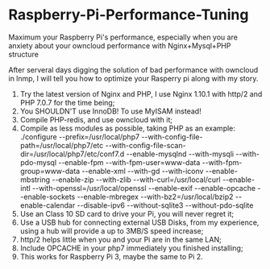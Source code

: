 # Raspberry-Pi-Performance-Tuning 
Maximum your Raspberry Pi's performance, especially when you are anxiety about your owncloud performance with Nginx+Mysql+PHP structure


After serveral days digging the solution of bad performance with owncloud in lnmp, I will tell you how to optimize your Rasperry pi along with my story.<br>
1. Try the latest version of Nginx and PHP, I use Nginx 1.10.1 with http/2 and PHP 7.0.7 for the time being;<br>
2. You SHOULDN'T use InnoDB! To use MyISAM instead!<br>
3. Compile PHP-redis, and use owncloud with it;<br>
4. Compile as less modules as possible, taking PHP as an example:<br>
   ./configure --prefix=/usr/local/php7 --with-config-file-path=/usr/local/php7/etc --with-config-file-scan-dir=/usr/local/php7/etc/conf7.d --enable-mysqlnd --with-mysqli --with-pdo-mysql --enable-fpm --with-fpm-user=www-data --with-fpm-group=www-data --enable-xml --with-gd --with-iconv --enable-mbstring --enable-zip --with-zlib --with-curl=/usr/local/curl --enable-intl --with-openssl=/usr/local/openssl --enable-exif --enable-opcache --enable-sockets --enable-mbregex --with-bz2=/usr/local/bzip2 --enable-calendar --disable-ipv6 --without-sqlite3 --without-pdo-sqlite<br>
5. Use an Class 10 SD card to drive your Pi, you will never regret it;<br>
6. Use a USB hub for connecting external USB Disks, from my experience, using a hub will provide a up to 3MB/S speed increase;<br>
7. http/2 helps little when you and your Pi are in the same LAN;<br>
8. Include OPCACHE in your php7 immediately you finished installing;<br>
9. This works for Raspberry Pi 3, maybe the same to Pi 2. <br>
